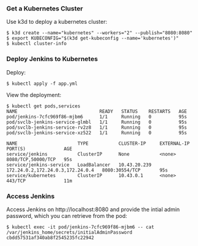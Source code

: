 ### Get a Kubernetes Cluster

Use k3d to deploy a kubernetes cluster:

```
$ k3d create --name="kubernetes" --workers="2" --publish="8080:8080"
$ export KUBECONFIG="$(k3d get-kubeconfig --name='kubernetes')"
$ kubectl cluster-info
```

### Deploy Jenkins to Kubernetes

Deploy:

```
$ kubectl apply -f app.yml
```

View the deployment:

```
$ kubectl get pods,services
NAME                              READY   STATUS    RESTARTS   AGE
pod/jenkins-7cfc969f86-mjbm6      1/1     Running   0          95s
pod/svclb-jenkins-service-glmbl   1/1     Running   0          95s
pod/svclb-jenkins-service-rv2z8   1/1     Running   0          95s
pod/svclb-jenkins-service-xz522   1/1     Running   0          95s

NAME                      TYPE           CLUSTER-IP     EXTERNAL-IP                        PORT(S)              AGE
service/jenkins           ClusterIP      None           <none>                             8080/TCP,50000/TCP   95s
service/jenkins-service   LoadBalancer   10.43.20.239   172.24.0.2,172.24.0.3,172.24.0.4   8080:30554/TCP       95s
service/kubernetes        ClusterIP      10.43.0.1      <none>                             443/TCP              11m
```

### Access Jenkins

Access Jenkins on http://localhost:8080 and provide the intial admin password, which you can retrieve from the pod:

```
$ kubectl exec -it pod/jenkins-7cfc969f86-mjbm6 -- cat /var/jenkins_home/secrets/initialAdminPassword
cbdd57531af340ab8f2545235fc22942
```

